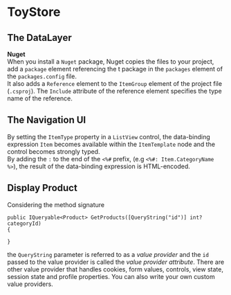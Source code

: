 # ToyStore
## The DataLayer
__Nuget__  
When you install a `Nuget` package, Nuget copies the files to your project, add a `package` element referencing the t package in the `packages` element of the `packages.config` file.    
It also  adds a `Reference` element to the `ItemGroup` element of the project file (`.csproj`). The `Include` attribute of the reference element specifies the type name of the reference.  

## The Navigation UI
By setting the `ItemType` property in a `ListView` control, the data-binding expression `Item` becomes available within the `ItemTemplate` node and the control becomes strongly typed.  
By adding the `:` to the end of the `<%#` prefix, (e.g `<%#: Item.CategoryName  %>`), the result of the data-binding expression is HTML-encoded.  

## Display Product  
Considering the method signature  
```
public IQueryable<Product> GetProducts([QueryString("id")] int? categoryId)
{

}
```
the `QueryString` parameter is referred to as a _value provider_ and the `id` passed to the value provider is called the _value provider attribute_. There are other value provider that handles cookies, form values, controls, view state, session state and profile properties. You can also write your own custom value providers.
